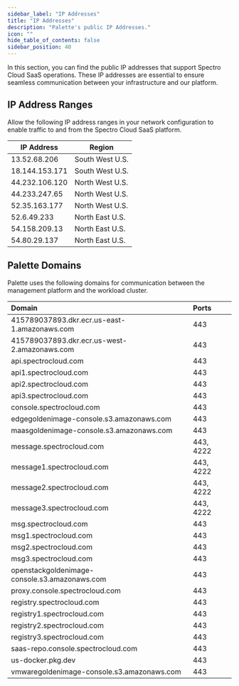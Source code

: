 ```yaml
---
sidebar_label: "IP Addresses"
title: "IP Addresses"
description: "Palette's public IP Addresses."
icon: ""
hide_table_of_contents: false
sidebar_position: 40
---
```


In this section, you can find the public IP addresses that support Spectro Cloud SaaS operations. These IP addresses are
essential to ensure seamless communication between your infrastructure and our platform.

## IP Address Ranges

Allow the following IP address ranges in your network configuration to enable traffic to and from the Spectro Cloud SaaS
platform.

| **IP Address** | **Region**      |
| -------------- | --------------- |
| 13.52.68.206 | South West U.S. |
| 18.144.153.171 | South West U.S. |
| 44.232.106.120 | North West U.S. |
| 44.233.247.65 | North West U.S. |
| 52.35.163.177 | North West U.S. |
| 52.6.49.233 | North East U.S. |
| 54.158.209.13 | North East U.S. |
| 54.80.29.137 | North East U.S. |

## Palette Domains

Palette uses the following domains for communication between the management platform and the workload cluster.

| Domain                                        | Ports     |
| :-------------------------------------------- | :-------- |
| 415789037893.dkr.ecr.us-east-1.amazonaws.com  | 443       |
| 415789037893.dkr.ecr.us-west-2.amazonaws.com  | 443       |
| api.spectrocloud.com                          | 443       |
| api1.spectrocloud.com                         | 443       |
| api2.spectrocloud.com                         | 443       |
| api3.spectrocloud.com                         | 443       |
| console.spectrocloud.com                      | 443       |
| edgegoldenimage-console.s3.amazonaws.com      | 443       |
| maasgoldenimage-console.s3.amazonaws.com      | 443       |
| message.spectrocloud.com                      | 443, 4222 |
| message1.spectrocloud.com                     | 443, 4222 |
| message2.spectrocloud.com                     | 443, 4222 |
| message3.spectrocloud.com                     | 443, 4222 |
| msg.spectrocloud.com                          | 443       |
| msg1.spectrocloud.com                         | 443       |
| msg2.spectrocloud.com                         | 443       |
| msg3.spectrocloud.com                         | 443       |
| openstackgoldenimage-console.s3.amazonaws.com | 443       |
| proxy.console.spectrocloud.com                | 443       |
| registry.spectrocloud.com                     | 443       |
| registry1.spectrocloud.com                    | 443       |
| registry2.spectrocloud.com                    | 443       |
| registry3.spectrocloud.com                    | 443       |
| saas-repo.console.spectrocloud.com            | 443       |
| us-docker.pkg.dev                             | 443       |
| vmwaregoldenimage-console.s3.amazonaws.com    | 443       |
